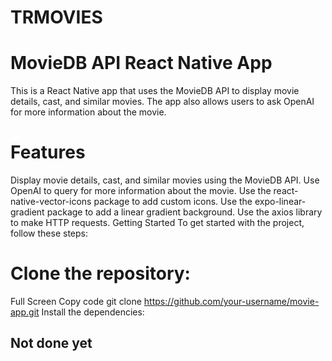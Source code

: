 # TRMOVIES
# MovieDB API React Native App
This is a React Native app that uses the MovieDB API to display movie details, cast, and similar movies. The app also allows users to ask OpenAI for more information about the movie.

# Features
Display movie details, cast, and similar movies using the MovieDB API.
Use OpenAI to query for more information about the movie.
Use the react-native-vector-icons package to add custom icons.
Use the expo-linear-gradient package to add a linear gradient background.
Use the axios library to make HTTP requests.
Getting Started
To get started with the project, follow these steps:

# Clone the repository:

Full Screen
Copy code
git clone https://github.com/your-username/movie-app.git
Install the dependencies:

## Not done yet